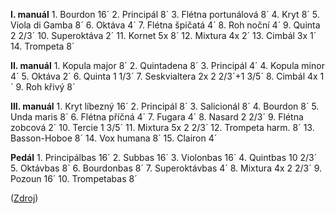 **I. manuál**
1\. Bourdon 16´
2. Principál 8´
3. Flétna portunálová 8´
4. Kryt 8´
5. Viola di Gamba 8´
6. Oktáva 4´
7. Flétna špičatá 4´
8. Roh noční 4´
9. Quinta 2 2/3´
10. Superoktáva 2´
11. Kornet 5x 8´
12. Mixtura 4x 2´
13. Cimbál 3x 1´
14. Trompeta 8´

**II. manuál**
1\. Kopula major 8´
2. Quintadena 8´
3. Principál 4´
4. Kopula minor 4´
5. Oktáva 2´
6. Quinta 1 1/3´
7. Seskvialtera 2x 2 2/3´+1 3/5´
8. Cimbál 4x 1´
9. Roh křivý 8´

**III. manuál**
1\. Kryt líbezný 16´
2. Principál 8´
3. Salicionál 8´
4. Bourdon 8´
5. Unda maris 8´
6. Flétna příčná 4´
7. Fugara 4´
8. Nasard 2 2/3´
9. Flétna zobcová 2´
10. Tercie 1 3/5´
11. Mixtura 5x 2 2/3´
12. Trompeta harm. 8´
13. Basson-Hoboe 8´
14. Vox humana 8´
15. Clairon 4´

**Pedál**
1\. Principálbas 16´
2. Subbas 16´
3. Violonbas 16´
4. Quintbas 10 2/3´
5. Oktávbas 8´
6. Bourdonbas 8´
7. Superoktávbas 4´
8. Mixtura 4x 2 2/3´
9. Pozoun 16´
10. Trompetabas 8´

([Zdroj](http://www.campianus.eu/projekt-varhany.html))

